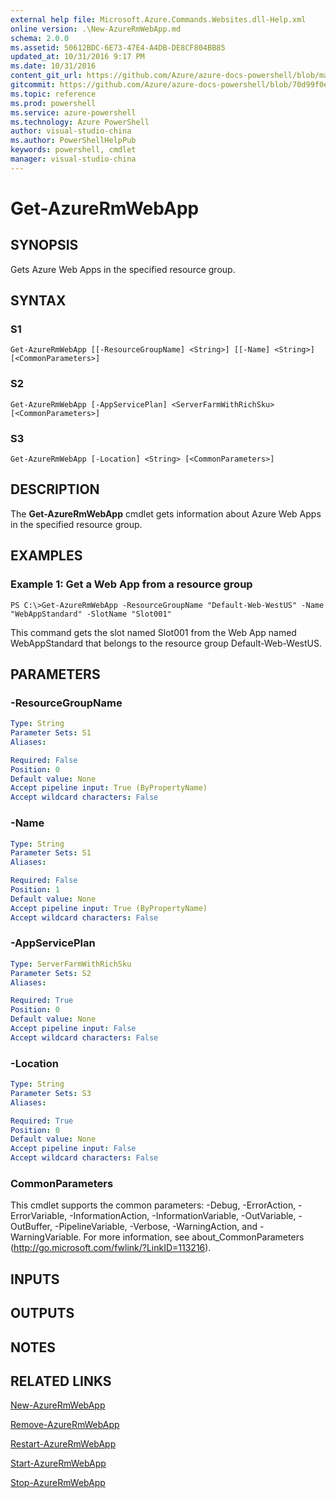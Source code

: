 ```yaml
---
external help file: Microsoft.Azure.Commands.Websites.dll-Help.xml
online version: .\New-AzureRmWebApp.md
schema: 2.0.0
ms.assetid: 50612BDC-6E73-47E4-A4DB-DE8CF804BB85
updated_at: 10/31/2016 9:17 PM
ms.date: 10/31/2016
content_git_url: https://github.com/Azure/azure-docs-powershell/blob/master/azureps-cmdlets-docs/ResourceManager/AzureRM.Websites/v2.1.0/Get-AzureRmWebApp.md
gitcommit: https://github.com/Azure/azure-docs-powershell/blob/70d99f0e924efe152eb73454f7898f92d5a5db64/azureps-cmdlets-docs/ResourceManager/AzureRM.Websites/v2.1.0/Get-AzureRmWebApp.md
ms.topic: reference
ms.prod: powershell
ms.service: azure-powershell
ms.technology: Azure PowerShell
author: visual-studio-china
ms.author: PowerShellHelpPub
keywords: powershell, cmdlet
manager: visual-studio-china
---
```


# Get-AzureRmWebApp

## SYNOPSIS
Gets Azure Web Apps in the specified resource group.

## SYNTAX

### S1
```
Get-AzureRmWebApp [[-ResourceGroupName] <String>] [[-Name] <String>] [<CommonParameters>]
```

### S2
```
Get-AzureRmWebApp [-AppServicePlan] <ServerFarmWithRichSku> [<CommonParameters>]
```

### S3
```
Get-AzureRmWebApp [-Location] <String> [<CommonParameters>]
```

## DESCRIPTION
The **Get-AzureRmWebApp** cmdlet gets information about Azure Web Apps in the specified resource group.

## EXAMPLES

### Example 1: Get a Web App from a resource group
```
PS C:\>Get-AzureRmWebApp -ResourceGroupName "Default-Web-WestUS" -Name "WebAppStandard" -SlotName "Slot001"
```

This command gets the slot named Slot001 from the Web App named WebAppStandard that belongs to the resource group Default-Web-WestUS.

## PARAMETERS

### -ResourceGroupName

```yaml
Type: String
Parameter Sets: S1
Aliases: 

Required: False
Position: 0
Default value: None
Accept pipeline input: True (ByPropertyName)
Accept wildcard characters: False
```

### -Name

```yaml
Type: String
Parameter Sets: S1
Aliases: 

Required: False
Position: 1
Default value: None
Accept pipeline input: True (ByPropertyName)
Accept wildcard characters: False
```

### -AppServicePlan

```yaml
Type: ServerFarmWithRichSku
Parameter Sets: S2
Aliases: 

Required: True
Position: 0
Default value: None
Accept pipeline input: False
Accept wildcard characters: False
```

### -Location

```yaml
Type: String
Parameter Sets: S3
Aliases: 

Required: True
Position: 0
Default value: None
Accept pipeline input: False
Accept wildcard characters: False
```

### CommonParameters
This cmdlet supports the common parameters: -Debug, -ErrorAction, -ErrorVariable, -InformationAction, -InformationVariable, -OutVariable, -OutBuffer, -PipelineVariable, -Verbose, -WarningAction, and -WarningVariable. For more information, see about_CommonParameters (http://go.microsoft.com/fwlink/?LinkID=113216).

## INPUTS

## OUTPUTS

## NOTES

## RELATED LINKS

[New-AzureRmWebApp](xref:ResourceManager/AzureRM.Websites/v2.1.0/New-AzureRmWebApp.md)

[Remove-AzureRmWebApp](xref:ResourceManager/AzureRM.Websites/v2.1.0/Remove-AzureRmWebApp.md)

[Restart-AzureRmWebApp](xref:ResourceManager/AzureRM.Websites/v2.1.0/Restart-AzureRmWebApp.md)

[Start-AzureRmWebApp](xref:ResourceManager/AzureRM.Websites/v2.1.0/Start-AzureRmWebApp.md)

[Stop-AzureRmWebApp](xref:ResourceManager/AzureRM.Websites/v2.1.0/Stop-AzureRmWebApp.md)


